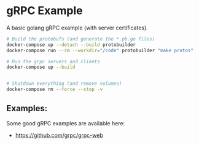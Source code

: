 # gRPC Example

A basic golang gRPC example (with server certificates).

```sh
# Build the protobufs (and generate the *.pb.go files)
docker-compose up --detach --build protobuilder
docker-compose run --rm --workdir="/code" protobuilder "make protos"

# Run the grpc servers and clients
docker-compose up --build


# Shutdown everything (and remove volumes)
docker-compose rm --force --stop -v
```

## Examples:
Some good gRPC examples are available here:
* https://github.com/grpc/grpc-web
